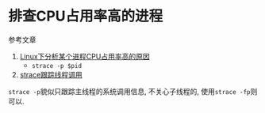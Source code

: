 # 排查CPU占用率高的进程

参考文章

1. [Linux下分析某个进程CPU占用率高的原因](https://www.cnblogs.com/chenjw-note/p/8370679.html)
    - `strace -p $pid`
2. [strace跟踪线程调用](https://www.cnblogs.com/iot-arking/p/12930349.html)

`strace -p`貌似只跟踪主线程的系统调用信息, 不关心子线程的, 使用`strace -fp`则可以.
